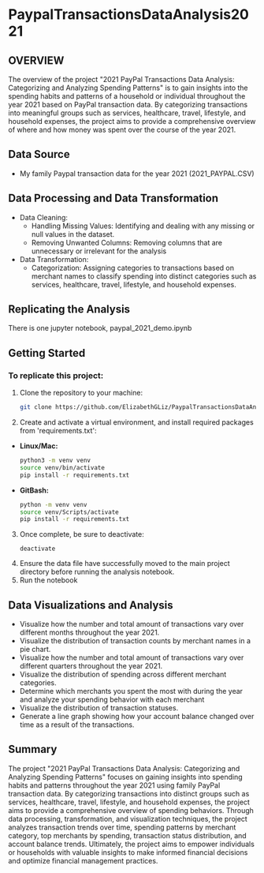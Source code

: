 # PaypalTransactionsDataAnalysis2021
## OVERVIEW
The overview of the project "2021 PayPal Transactions Data Analysis: Categorizing and Analyzing Spending Patterns" is to gain insights into the spending habits and patterns of a household or individual throughout the year 2021 based on PayPal transaction data. By categorizing transactions into meaningful groups such as services, healthcare, travel, lifestyle, and household expenses, the project aims to provide a comprehensive overview of where and how money was spent over the course of the year 2021.
## Data Source
-  My family Paypal transaction data for the year 2021 (2021_PAYPAL.CSV)
## Data Processing and Data Transformation
- Data Cleaning:
    - Handling Missing Values: Identifying and dealing with any missing or null values in the dataset. 
    - Removing Unwanted Columns: Removing columns that are unnecessary or irrelevant for the analysis
- Data Transformation:
    - Categorization: Assigning categories to transactions based on merchant names to classify spending into distinct categories such as services, healthcare, travel, lifestyle, and household expenses.
## Replicating the Analysis
 There is one  jupyter notebook, paypal_2021_demo.ipynb
 ## Getting Started
### To replicate this project:

1. Clone the repository to your machine:
    ```bash
    git clone https://github.com/ElizabethGLiz/PaypalTransactionsDataAnalysis2021.git
    ```
2. Create and activate a virtual environment, and install required packages from 'requirements.txt':
- **Linux/Mac:**
  ```bash
  python3 -m venv venv
  source venv/bin/activate
  pip install -r requirements.txt
  ```
- **GitBash:**
  ```bash
  python -m venv venv
  source venv/Scripts/activate
  pip install -r requirements.txt
  ```
3. Once complete, be sure to deactivate:
    ```
    deactivate
      ```
4. Ensure the data file have successfully moved to the main project directory before running the  analysis notebook.
5. Run the notebook    

## Data Visualizations and Analysis
 - Visualize how the number and total amount of transactions vary over different months throughout the year 2021.
 - Visualize the distribution of transaction counts by merchant names in a pie chart.
 - Visualize how the number and total amount of transactions vary over different quarters throughout the year 2021.
 - Visualize the distribution of spending across different merchant categories.
 - Determine which merchants you spent the most with during the year and analyze your spending behavior with each merchant
 - Visualize the distribution of transaction statuses.
 - Generate a line graph showing how your account balance changed over time as a result of the transactions.

 ## Summary
 The project "2021 PayPal Transactions Data Analysis: Categorizing and Analyzing Spending Patterns" focuses on gaining insights into spending habits and patterns throughout the year 2021 using family PayPal transaction data. By categorizing transactions into distinct groups such as services, healthcare, travel, lifestyle, and household expenses, the project aims to provide a comprehensive overview of spending behaviors. Through data processing, transformation, and visualization techniques, the project analyzes transaction trends over time, spending patterns by merchant category, top merchants by spending, transaction status distribution, and account balance trends. Ultimately, the project aims to empower individuals or households with valuable insights to make informed financial decisions and optimize financial management practices.







